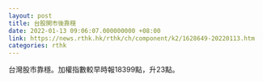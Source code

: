 ```yaml
---
layout: post
title: 台股開市後靠穩
date: 2022-01-13 09:06:07.000000000 +08:00
link: https://news.rthk.hk/rthk/ch/component/k2/1628649-20220113.htm
categories: rthk
---
```


台灣股市靠穩。加權指數較早時報18399點，升23點。
